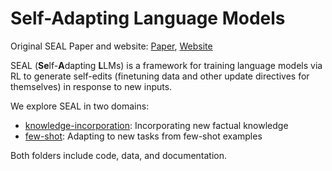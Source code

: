 # Self-Adapting Language Models

Original SEAL Paper and website: [Paper](https://arxiv.org/abs/2506.10943), [Website](https://jyopari.github.io/posts/seal)



SEAL (**Se**lf-**A**dapting **L**LMs) is a framework for training language models via RL to generate self-edits (finetuning data and other update directives for themselves) in response to new inputs. 

We explore SEAL in two domains:
- [knowledge-incorporation](knowledge-incorporation): Incorporating new factual knowledge
- [few-shot](few-shot): Adapting to new tasks from few-shot examples

Both folders include code, data, and documentation.

